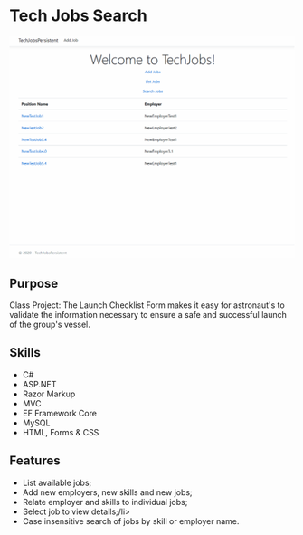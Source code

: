 <h1>Tech Jobs Search</h1>

![Demonstration of Tech Jobs Search app](tech_jobs_final_gif.gif)

## Purpose
Class Project: The Launch Checklist Form makes it easy for astronaut's to validate the information necessary to ensure a safe and successful launch of the group's vessel.

## Skills
<ul>
<li>C#</li>
<li>ASP.NET</li>
<li>Razor Markup</li>
<li>MVC</li>
<li>EF Framework Core</li>
<li>MySQL</li>
<li>HTML, Forms & CSS</li>
</ul>

## Features

<ul>
<li>List available jobs;</li>
<li>Add new employers, new skills and new jobs;</li>
<li>Relate employer and skills to individual jobs;</li>
<li>Select job to view details;/li>
<li>Case insensitive search of jobs by skill or employer name.</li>
</ul>
